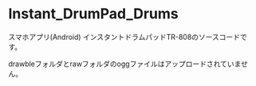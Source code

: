 # Instant_DrumPad_Drums
スマホアプリ(Android) インスタントドラムパッドTR-808のソースコードです。

drawbleフォルダとrawフォルダのoggファイルはアップロードされていません。
